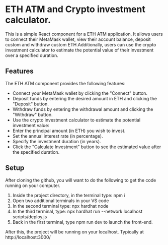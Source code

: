 # ETH ATM and Crypto investment calculator.

This is a simple React component for a ETH ATM application. It allows users to connect their MetaMask wallet, view their account balance, deposit custom and withdraw custom ETH.Additionally, users can use the crypto investment calculator to estimate the potential value of their investment over a specified duration.

## Features

The ETH ATM component provides the following features:

- Connect your MetaMask wallet by clicking the "Connect" button.
- Deposit funds by entering the desired amount in ETH and clicking the "Deposit" button.
- Withdraw funds by entering the withdrawal amount and clicking the "Withdraw" button.
- Use the crypto investment calculator to estimate the potential investment value:
- Enter the principal amount (in ETH) you wish to invest.
- Set the annual interest rate (in percentage).
- Specify the investment duration (in years).
- Click the "Calculate Investment" button to see the estimated value after the specified duration.


## Setup

After cloning the github, you will want to do the following to get the code running on your computer.

1. Inside the project directory, in the terminal type: npm i
2. Open two additional terminals in your VS code
3. In the second terminal type: npx hardhat node
4. In the third terminal, type: npx hardhat run --network localhost scripts/deploy.js
5. Back in the first terminal, type npm run dev to launch the front-end.

After this, the project will be running on your localhost. 
Typically at http://localhost:3000/
